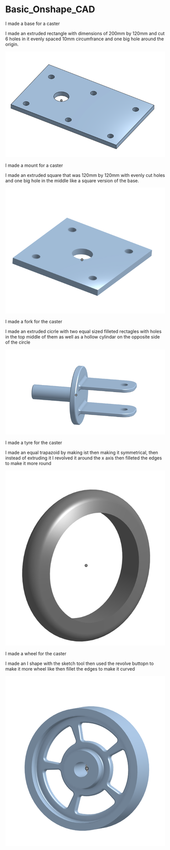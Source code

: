 # Basic_Onshape_CAD


I made a base for a caster



I made an extruded rectangle with dimensions of 200mm by 120mm and cut 6 holes in it evenly spaced 10mm circumfrance and one big hole around the origin.




![Graham.base](images/Graham.base.PNG)



I made a mount for a caster


I made an extruded square that was 120mm by 120mm with evenly cut holes and one big hole in the middle like a square version of the base.
 

![Graham.mount](images/Graham.mount.PNG)


I made a fork for the caster


I made an extruded cicrle with two equal sized filleted rectagles with holes in the top middle of them as well as a hollow cylindar on the opposite side of the circle


![Graham.fork](images/Graham.fork.PNG)



I made a tyre for the caster


I made an equal trapazoid by making ist then making it symmetrical, then instead of extruding it I revolved it around the x axis then filleted the edges to make it more round



![Graham.tyre](images/Graham.tyre.PNG)


I made a wheel for the caster


I made an I shape with the sketch tool then used the revolve buttopn to make it more wheel like then fillet the edges to make it curved


![Graham.wheel](images/Graham.wheel.PNG)

